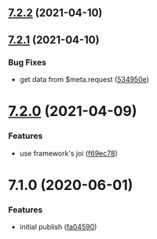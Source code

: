 ## [7.2.2](https://github.com/softwaregroup-bg/ut-port-messenger/compare/v7.2.1...v7.2.2) (2021-04-10)



## [7.2.1](https://github.com/softwaregroup-bg/ut-port-messenger/compare/v7.2.0...v7.2.1) (2021-04-10)


### Bug Fixes

* get data from $meta.request ([534950e](https://github.com/softwaregroup-bg/ut-port-messenger/commit/534950eb1f73823670c0e7233e4dda3cf7974316))



# [7.2.0](https://github.com/softwaregroup-bg/ut-port-messenger/compare/v7.1.0...v7.2.0) (2021-04-09)


### Features

* use framework's joi ([f69ec78](https://github.com/softwaregroup-bg/ut-port-messenger/commit/f69ec787e3a452aae1bf5aa6fd2acb71b8aa44b3))



# 7.1.0 (2020-06-01)


### Features

* initial publish ([fa04590](https://github.com/softwaregroup-bg/ut-port-messenger/commit/fa0459093257ad9af3848a092965019b1c34d97b))



